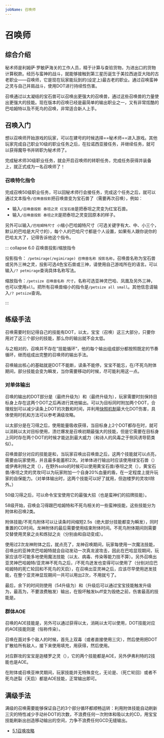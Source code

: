 ```yaml
---
jobName: 召唤师
---
```


# 召唤师
<FloatTOC />

## 综合介绍

秘术师是利姆萨·罗敏萨海关的工作人员，精于计算与查验货物，为进出口的货物计算税款。经历与蛮神的战斗，就能够接触到第三星历诞生于美拉西迪亚大陆的古老职业——召唤师，它是现在玩家能玩到的(设定上)最古老的职业。通过召唤蛮神之灵与自己并肩战斗，使用DOT进行持续性伤害。

召唤通过以太凝结的宝石兽可以召唤出更强大的召唤兽，通过这些召唤兽的力量使出更强大的技能。现在版本的召唤已经是最简单的输出职业之一，又有非常炫酷的巴哈姆特以及不死鸟的召唤，非常适合新人上手。

## 召唤入门

想以召唤师开始游戏的玩家，可以在建号的时候选择==秘术师==进入游戏。其他玩家完成自己职业10级的职业任务之后，在拉诺西亚接任务<quest name="如何加入秘术师行会" />，并继续<quest name="战场上的谋略" />任务，就可以获得魔导书并转职为秘术师了。

完成秘术师30级职业任务<quest name="秘术最高级命题的证明" type="plus" />，就会开启召唤师的转职任务<quest name="业火的召唤" type="plus" />，完成任务获得<item name="召唤师之证" />并装备上，就正式成为一名召唤师了！

### 召唤特化指令

完成召唤50级职业任务<quest type="plus" name="邪道与正道" />，可以回秘术师行会接任务<quest type="plus" name="召唤兽变形" />，完成这个任务之后，就可以通过文本指令`/召唤兽投影`把召唤兽变为宝石兽了（需要再次召唤），例如：

* 输入`/召唤兽投影 泰坦之灵 红宝石兽`是把泰坦之灵变为红宝石兽。
* 输入`/召唤兽投影 泰坦之灵`是把泰坦之灵变回原本的样子。

另外可以输入`/巴哈姆特尺寸 小`缩小巴哈姆特尺寸（可选关键字有大、中、小三个，默认的巴哈是大尺寸的），每个人的巴哈尺寸都是个人设置，如果有人跟你说你的巴哈太大了，记得告诉他这个指令。 

::: collapse 6.0 召唤兽投影/缩放指令

投影指令： `/petmirage(/egimirage) 召唤兽名称 投影名称`，召唤兽名称为宝石兽或另外三神之灵，投影可选4色宝石兽或三神，请使用自己游戏所在的语言。可以输入`/? petmirage`查询具体名称写法。

缩放指令：`/petsize 召唤兽名称 尺寸`，名称可选亚神灵巴哈、凤凰及另外三神，也可以使用`all`。把所有召唤兽缩小的指令是`/petsize all small`。其他信息请输入`/? petsize`查询。

:::

## 练级手法

召唤需要时刻记得自己的技能有DOT，以太，宝宝（召唤）这三大部分，只要你用对了这三个部分的技能，那么你的输出就不会太低。

与之相对的，召唤并不存在“技能循环”，他的每个输出组成部分都按照既定的节奏循环，继而组成出完整的召唤师的输出手法。

召唤输出核心的基础就是DOT不能断，读条不能停，宝宝不能忘，在<Status :id="808" name="龙神附体" />/不死鸟附体期间，部分技能会变为瞬发，当你需要移动的时候，尽可能利用这一点。

### 对单体输出

召唤的输出的DOT部分是<Action name="毒菌" job="秘术师" />（最终升级为<Action name="剧毒菌" />）和<Action name="瘴气" job="秘术师" />（最终升级为<Action name="瘴暍" />），玩家需要时刻保持目标身上存在这两个DOT之后再进行其他输出。<Action name="三重灾祸" />可以为目标同时附加两个DOT，合理规划可以减少读条上DOT的次数和时间，并利用[快照机制](/basic/battle.md#DOT)最大化DOT伤害，具体使用时机和方法可以参考满级攻略。

以太部分是在习得<Action name="能量吸收" job="秘术师" />之后，使用能量吸收获得<Status :id="304" name="以太超流" />，当目标身上2个DOT都存在时，就可以消耗以太对目标使用<Action name="溃烂爆发" job="秘术师" />，溃烂爆发是召唤初期最强大的技能，但是它需要在目标身上同时存在两个DOT的时候才能达到最大威力（和诗人的风毒之于侧风诱导箭类似）。

召唤兽部分对应的技能是<Action name="灵攻I" job="秘术师" />和<Action name="灵攻II" job="秘术师" />，当玩家召唤出召唤兽之后，这两个技能就可以点亮，需要由玩家使用，并且最多能蓄积2次。对单体进行输出时应该使用绿宝石兽（<Action name="召唤" job="秘术师" />）或伊弗利特之灵（<Action name="召唤III" />），在野外solo的时候可以使用黄宝石兽/泰坦之灵（<Action name="召唤II" job="秘术师" />），黄宝石兽/泰坦之灵的灵攻I可以为玩家附加一个自身20%血量的盾，在一定程度上提升玩家的自保能力。（对单体输出时，这两个技能可以好了就用，但迦楼罗的灵攻II除外。）

50级习得<Action name="内力迸发" />之后，可以命令宝宝使用它的最强大招（也是蛮神们的招牌技能）。

58级开始，召唤会习得跟巴哈姆特和不死鸟相关的一些蛮神技能，这些技能分为附体和召唤2类。

附体技能<Action name="龙神附体" />/<Action :id="16549">不死鸟附体</Action>可以让读条时间缩短2.5s（绝大部分技能都变为瞬发），同时重置<Action name="三重灾祸" />的CD时间。龙神附体的最后需要使用<Action name="死星核爆" />结束附体时间。不死鸟附体期间则需要交替使用<Action :id="16514">灵泉之炎</Action>和<Action :id="16515">炼狱之炎</Action>（分别由<Action name="毁荡" />和<Action name="迸裂" />自动变成）。

使用过2次龙神附体之后，<Action name="龙神召唤" />就点亮了，龙神召唤期间，玩家每使用一次魔法技能，召唤出的亚神灵巴哈姆特就会自动发动一次<Action :id="7428">真龙波</Action>攻击，因此在巴哈显现期间，玩家应该尽可能多地使用魔法技能（以太、病毒、传染等能力技不算）。另外召唤出亚灵神巴哈姆特/亚灵神不死鸟之后，<Action name="龙神迸发" />/<Action :id="16516">不死鸟迸发</Action>也变得可以使用了（分别对应巴哈姆特的<Action :id="7449">死亡轮回</Action>和不死鸟的<Action :id="16518">天启</Action>），在召唤出亚灵神之后，应该尽早使用迸发技能，在整个亚灵神显现期间一共可以用出2次，不用就亏了。

最后，余下的时间则使用<Action name="毁灭" job="秘术师" />（54升级为<Action name="毁荡" />）和<Action name="毁坏" job="秘术师" />（升级后可以通过宝宝技能触发<Status :id="1212" name="毁坏强化" />升级为<Action :id="7426" name="毁绝" />，最高为<Status :id="1212" name="4层" :stack="3"/>，不要浪费触发）输出，在毁坏触发buff变为毁绝之前，伤害最高的技能是<Action name="毁荡" />。

### 群体AOE

召唤的AOE技能是<Action name="迸裂" />，另外可以通过<Action name="能量抽取" />获得以太，消耗以太可以使用<Action name="痛苦核爆" />，DOT技能对应的AOE技能则是<Action name="灾祸" job="秘术师" />（俗称传染）。

召唤在面对多个敌人的时候，首先上双毒（或者直接使用三灾），然后使用<Action name="灾祸" job="秘术师" />把DOT扩散给所有敌人，接下来使用<Action name="迸裂" />填充，用<Action name="能量抽取" />获得<Status :id="304" name="以太超流" />，然后使用<Action name="痛苦核爆" />。

对应群攻的宝宝是迦楼罗之灵（<Action name="召唤" job="秘术师" />），它的两个技能都是AOE，另外伊弗利特的2技能也是AOE。

在附体或召唤亚神灵期间，玩家技能并无特殊变化，无论是<Action name="死星核爆" />、<Action name="龙神迸裂" />（死亡轮回）或者<Action :id="16516">不死鸟迸裂</Action>（天启）都是AOE技能，正常输出即可。

## 满级手法

满级的召唤需要能够保证自己的3个部分循环都顺畅运转：利用附体技能自动刷新三灾的特性减少手动补DOT的次数，不浪费任何一次附体和吸以太的CD，用宝宝技能刷新出<Action :id="7426" name="毁绝" />创造移动输出的空间，力争不浪费任何GCD无缝输出。

* [5.1召唤攻略](https://bbs.nga.cn/read.php?tid=19286490)
